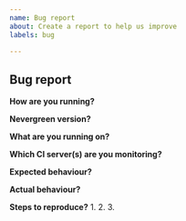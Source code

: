 ```yaml
---
name: Bug report
about: Create a report to help us improve
labels: bug

---
```


## Bug report

**How are you running?**
<!-- e.g. downloaded jar or compiled from source or docker or nevergreen.io -->

**Nevergreen version?**
<!-- Please include the full version e.g. v1.0.0+695.31a2522 -->

**What are you running on?**
<!-- Please specify the browser and OS including version e.g. Chrome 70.0.3538.102 on Mac OSX 10.14.1 -->

**Which CI server(s) are you monitoring?**
<!-- e.g. Jenkins or GoCD etc -->

**Expected behaviour?**
<!-- Tell us what you expected to happen -->

**Actual behaviour?**
<!-- Tell us what actually happened -->

**Steps to reproduce?**
1.
2.
3.

